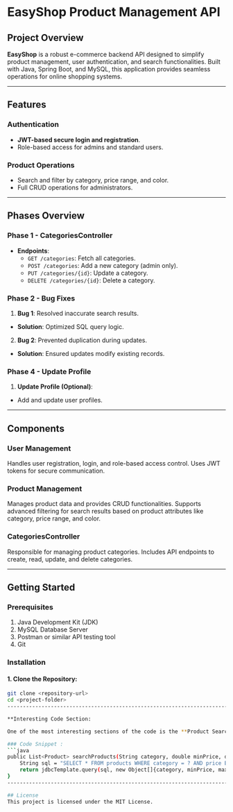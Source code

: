 # EasyShop Product Management API

## Project Overview
**EasyShop** is a robust e-commerce backend API designed to simplify product management, user authentication, and search functionalities. Built with Java, Spring Boot, and MySQL, this application provides seamless operations for online shopping systems.

---

## Features

### Authentication
- **JWT-based secure login and registration**.
- Role-based access for admins and standard users.

### Product Operations
- Search and filter by category, price range, and color.
- Full CRUD operations for administrators.

---

## Phases Overview

### Phase 1 - CategoriesController
- **Endpoints**:
  - `GET /categories`: Fetch all categories.
  - `POST /categories`: Add a new category (admin only).
  - `PUT /categories/{id}`: Update a category.
  - `DELETE /categories/{id}`: Delete a category.

### Phase 2 - Bug Fixes
1. **Bug 1**: Resolved inaccurate search results.
  - **Solution**: Optimized SQL query logic.
2. **Bug 2**: Prevented duplication during updates.
  - **Solution**: Ensured updates modify existing records.



### Phase 4 - Update Profile
1. **Update Profile (Optional)**:
  - Add and update user profiles.

---

## Components

### User Management
Handles user registration, login, and role-based access control. Uses JWT tokens for secure communication.

### Product Management
Manages product data and provides CRUD functionalities. Supports advanced filtering for search results based on product attributes like category, price range, and color.

### CategoriesController
Responsible for managing product categories. Includes API endpoints to create, read, update, and delete categories.

---

## Getting Started

### Prerequisites
1. Java Development Kit (JDK)
2. MySQL Database Server
3. Postman or similar API testing tool
4. Git

### Installation

#### 1. Clone the Repository:
```bash
git clone <repository-url>
cd <project-folder>
---------------------------------------------------------------------------------------------------------

**Interesting Code Section:

One of the most interesting sections of the code is the **Product Search and Filter** functionality. This method allows users to search for products by category, price range, and color, and efficiently retrieves data from the database using optimized SQL queries.

### Code Snippet :
```java
public List<Product> searchProducts(String category, double minPrice, double maxPrice, String color) {
    String sql = "SELECT * FROM products WHERE category = ? AND price BETWEEN ? AND ? AND color = ?";
    return jdbcTemplate.query(sql, new Object[]{category, minPrice, maxPrice, color}, new ProductRowMapper());
}
--------------------------------------------------------------------------------------------------------

## License
This project is licensed under the MIT License.
